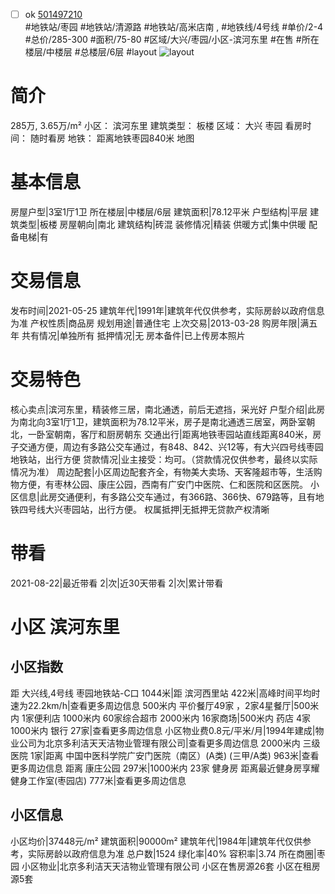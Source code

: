 - [ ] ok [501497210](https://bj.5i5j.com/ershoufang/501497210.html)  
 #地铁站/枣园 #地铁站/清源路 #地铁站/高米店南 ,  #地铁线/4号线
#单价/2-4 #总价/285-300 #面积/75-80   #区域/大兴/枣园/小区-滨河东里 #在售 #所在楼层/中楼层 #总楼层/6层 #layout 
![layout](http://image2a.5i5j.com/bdir/layout/274719.jpg_P5.jpg) 
# 简介 
 285万,  3.65万/m² 
小区： 滨河东里
建筑类型： 板楼
区域： 大兴 枣园
看房时间： 随时看房
地铁： 距离地铁枣园840米 地图
# 基本信息 
 房屋户型|3室1厅1卫
所在楼层|中楼层/6层
建筑面积|78.12平米
户型结构|平层
建筑类型|板楼
房屋朝向|南北
建筑结构|砖混
装修情况|精装
供暖方式|集中供暖
配备电梯|有
# 交易信息 
 发布时间|2021-05-25
建筑年代|1991年|建筑年代仅供参考，实际房龄以政府信息为准
产权性质|商品房
规划用途|普通住宅
上次交易|2013-03-28
购房年限|满五年
共有情况|单独所有
抵押情况|无
房本备件|已上传房本照片
# 交易特色 
 核心卖点|滨河东里，精装修三居，南北通透，前后无遮挡，采光好
户型介绍|此房为南北向3室1厅1卫，建筑面积为78.12平米，房子是南北通透三居室，两卧室朝北，一卧室朝南，客厅和厨房朝东
交通出行|距离地铁枣园站直线距离840米，房子交通方便，周边有多路公交车通过，有848、842、兴12等，有大兴四号线枣园地铁站，出行方便
贷款情况|业主接受：均可。（贷款情况仅供参考，最终以实际情况为准）
周边配套|小区周边配套齐全，有物美大卖场、天客隆超市等，生活购物方便，有枣林公园、康庄公园，西南有广安门中医院、仁和医院和区医院。
小区信息|此房交通便利，有多路公交车通过，有366路、366快、679路等，且有地铁四号线大兴枣园站，出行方便。
权属抵押|无抵押无贷款产权清晰
# 带看 
 2021-08-22|最近带看	 2|次|近30天带看	 2|次|累计带看
# 小区 滨河东里
## 小区指数 
 距 大兴线,4号线 枣园地铁站-C口 1044米|距 滨河西里站 422米|高峰时间平均时速为22.2km/h|查看更多周边信息
500米内 平价餐厅49家 ，2家4星餐厅|500米内 1家便利店
1000米内 60家综合超市
2000米内 16家商场|500米内 药店 4家
1000米内 银行 27家|查看更多周边信息
小区物业费0.8元/平米/月|1994年建成|物业公司为北京多利洁天天洁物业管理有限公司|查看更多周边信息
2000米内 三级医院 1家|距离 中国中医科学院广安门医院（南区）(A类) (三甲/A类) 963米|查看更多周边信息
距离 康庄公园 297米|1000米内 23家 健身房
距离最近健身房享耀健身工作室(枣园店) 777米|查看更多周边信息
## 小区信息 
 小区均价|37448元/m²
建筑面积|90000m²
建筑年代|1984年|建筑年代仅供参考，实际房龄以政府信息为准
总户数|1524
绿化率|40%
容积率|3.74
所在商圈|枣园
小区物业|北京多利洁天天洁物业管理有限公司
小区在售房源26套
小区在租房源5套
